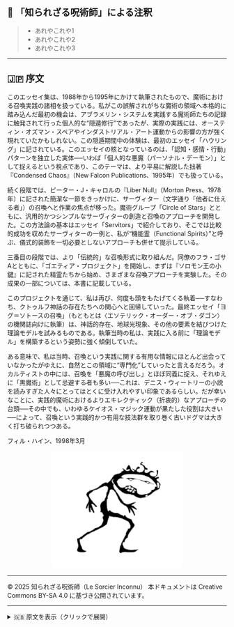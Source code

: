 ## 🐌 「知られざる呪術師」による注釈

>- あれやこれや1
>- あれやこれや2
>- あれやこれや3

---

## 🇯🇵 序文

このエッセイ集は、1988年から1995年にかけて執筆されたもので、魔術における召喚実践の諸相を扱っている。私がこの誤解されがちな魔術の領域へ本格的に踏み込んだ最初の機会は、アブラメリン・システムを実践する魔術師たちの記録に触発されて行った個人的な“隠遁修行”であったが、実際の実践には、オースティン・オズマン・スペアやインダストリアル・アート運動からの影響の方が強く現れていたかもしれない。この隠遁期間中の体験は、最初のエッセイ「ハウリング」に記されている。このエッセイの核となっているのは、「認知・感情・行動」パターンを独立した実体──いわば「個人的な悪魔（パーソナル・デーモン）」として捉えるという視点であり、このテーマは、より平易に解説した拙著『Condensed Chaos』（New Falcon Publications、1995年）でも扱っている。

続く段階では、ピーター・J・キャロルの『Liber Null』（Morton Press、1978年）に記された簡潔な一節をきっかけに、サーヴィター（文字通り「他者に仕える者」）の召喚へと作業の焦点が移った。魔術グループ「Circle of Stars」とともに、汎用的かつシンプルなサーヴィターの創造と召喚のアプローチを開発した。この方法論の基本はエッセイ「Servitors」で紹介しており、そこでは比較的成功を収めたサーヴィターの一例と、私が“機能霊（Functional Spirits）”と呼ぶ、儀式的装飾を一切必要としないアプローチも併せて提示している。

三番目の段階では、より「伝統的」な召喚形式に取り組んだ。同僚のフラ・ゴサAとともに、「ゴエティア・プロジェクト」を開始し、まずは『ソロモン王の小鍵』に記された精霊たちから始め、さまざまな召喚アプローチを実験した。その成果の一部については、本書に記載している。

このプロジェクトを通じて、私は再び、何度も頭をもたげてくる執着──すなわち、クトゥルフ神話の存在たちへの関心へと回帰していった。最終エッセイ「ヨグ＝ソトースの召喚」（もともとは〈エソテリック・オーダー・オブ・ダゴン〉の機関誌向けに執筆）は、神話的存在、地球光現象、その他の要素を結びつけた理論モデルを試みるものである。執筆当時の私は、実践に入る前に「理論モデル」を構築するという姿勢に強く傾倒していた。

ある意味で、私は当時、召喚という実践に関する有用な情報にほとんど出会っていなかったがゆえに、自然とこの領域に“専門化”していったと言えるだろう。オカルティストの中には、召喚を「悪魔の呼び出し」とほぼ同義に捉え、それゆえに「黒魔術」として忌避する者も多い──これは、デニス・ウィートリーの小説を読みすぎた人々にとってはとくに受け入れやすい印象であるらしい。だが幸いなことに、実践的魔術におけるよりエキレクティック（折衷的）なアプローチの台頭──その中でも、いわゆるケイオス・マジック運動が果たした役割は大きい──によって、召喚という実践的かつ有用な技法群を取り巻く古いドグマは大きく打ち破られつつある。

フィル・ハイン、1998年3月

<div align="center">
  <img src="hine_evocation_pic_001.png" width="300">
</div>

---

© 2025 知られざる呪術師（Le Sorcier Inconnu）
本ドキュメントは Creative Commons BY-SA 4.0 に基づき公開されています。

---
<details>
  
<summary>🇬🇧 原文を表示（クリックで展開）</summary>

```markdown

### 🇬🇧 INTRODUCTION

This collection of essays, written between 1988-95, deals with aspects of the practice of magical evocation. My first lengthy foray into this much-misunderstood aspect of magic was a personal magical retirement inspired by accounts of magicians working the Abra-melin system, but perhaps more influenced in execution by the work of Austin Osman Spare and the Industrial art movement. My experiences in this retirement are recounted in the first essay, Howling. At the core of this essay is the identification of cognitive-emotional-behavioural constructsas discrete entities - Personal Demons, if you will - a subject which I have dealt with in more user-friendly detail in Condensed Chaos (New Falcon Publications, 1995). The next phase of work concerned the evocation of Servitors (lit: a person who serves another), prompted by a brief paragraph in Peter J. Carroll’s book, *Liber Null* (Morton Press, 1978). Working with the magical group, Circle of Stars, I developed a simple, generic approach to creating and evoking magical servitors. The basics of this approach are presented in the *Servitors* essay, followed by both an example of a rather successful servitor, and an approach to what I have chosen to call “Functional Spirits” which requires no ritual trappings whatsoever. The third phase of work concerned the more “traditional” forms of evocation. Together with a colleague, Fra. GosaA, I embarked on a “Goetia Project” — the aim being to experiment with various approaches to the evocation of spirits, beginning with the *Lesser Key of Solomon the King*. Some observations on our results with the entities of the *Lesser Key of Solomon* are enclosed.

During this project, I found my interests returning to a recurrent obsession - the entities of the Cthulhu Mythos. The final essay, Evoking Yog-Sothoth, (originally written for the journal of the Esoteric Order of Dagon) is an attempt to pull together a theoretical model relating to mythos entities, earth lights, and other factors. At the time of writing this, I was very much into creating 'theoretical models' prior to embarking on practical projects.

In a way, I was prompted to 'specialise' in methods of Evocation by virtue of the fact that at the time, I hadn't encountered much in the way of useful information concerning this magical practice. In the minds of some occultists, evocation seems inextricably linked with 'calling up demons' and the notion that it constitutes 'black magic' - a notion much in favour with those who have been exposed to too many Dennis Wheatley novels! Fortunately, the rise of a more eclectic approach to practical magic, in which I feel the so-called Chaos Magic movement has palyed a significant part, has done much to banish the old dogmas surrounding what is after all, a very practical and useful set of magical techniques.

Phil Hine, March 1998

<div align="center">
  <img src="hine_evocation_pic_001.png" width="300">
</div>

</details>

---
